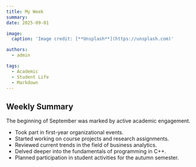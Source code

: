 ```yaml
---
title: My Week
summary: 
date: 2025-09-01

image:
  caption: 'Image credit: [**Unsplash**](https://unsplash.com)'

authors:
  - admin

tags:
  - Academic
  - Student Life
  - Markdown
---
```


## Weekly Summary  

The beginning of September was marked by active academic engagement.  

- Took part in first-year organizational events.  
- Started working on course projects and research assignments.  
- Reviewed current trends in the field of business analytics.  
- Delved deeper into the fundamentals of programming in C++.  
- Planned participation in student activities for the autumn semester.  


